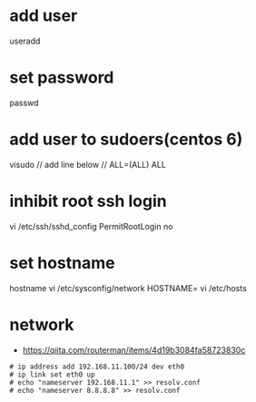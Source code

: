 # add user
useradd <user name>

# set password
passwd <user name>

# add user to sudoers(centos 6)
visudo
// add line below
// <usr name>   ALL=(ALL)       ALL

# inhibit root ssh login
 vi /etc/ssh/sshd_config
 PermitRootLogin no
 
 # set hostname
 hostname <hostname>
 vi /etc/sysconfig/network
 HOSTNAME=<hostname>
 vi /etc/hosts
 <ip address> <hostname>
 
# network
-  https://qiita.com/routerman/items/4d19b3084fa58723830c
```
# ip address add 192.168.11.100/24 dev eth0
# ip link set eth0 up
# echo "nameserver 192.168.11.1" >> resolv.conf
# echo "nameserver 8.8.8.8" >> resolv.conf
```


<!--stackedit_data:
eyJoaXN0b3J5IjpbNzM3OTMyNDY1LDE4NTgyNzIwNDVdfQ==
-->